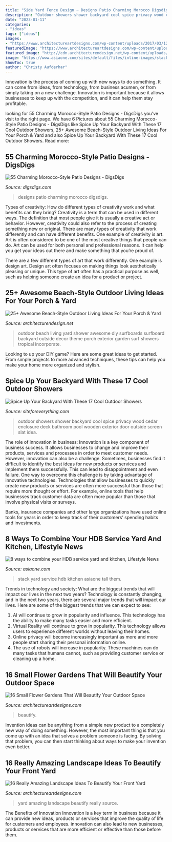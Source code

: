 ```yaml
---
title: "Side Yard Fence Design ~ Designs Patio Charming Morocco Digsdigs"
description: "Outdoor showers shower backyard cool spice privacy wood cedar enclosure deck bathroom pool wooden exterior door outside screen slat idea"
date: "2023-01-11"
categories:
- "ideas"
tags: ["ideas"]
images:
- "https://www.architectureartdesigns.com/wp-content/uploads/2017/03/12-22.jpg"
featuredImage: "https://www.architectureartdesigns.com/wp-content/uploads/2017/03/12-22.jpg"
featured_image: "http://cdn.architecturendesign.net/wp-content/uploads/2015/07/AD-Beach-Style-Outdoor-Living-Ideas-17.jpg"
image: "https://www.asiaone.com/sites/default/files/inline-images/stack.jpg"
ShowToc: true
author: "Christy Aufderhar"
---
```



Innovation is the process of coming up with new ways to do something. It can come from ideas, from technology, from business acumen, or from simply taking on a new challenge. Innovation is important because it allows businesses to keep up with the competition, and it can help them stay profitable.

	

		
looking for 55 Charming Morocco-Style Patio Designs - DigsDigs you've visit to the right page. We have 6 Pictures about 55 Charming Morocco-Style Patio Designs - DigsDigs like Spice Up Your Backyard With These 17 Cool Outdoor Showers, 25+ Awesome Beach-Style Outdoor Living Ideas For Your Porch &amp; Yard and also Spice Up Your Backyard With These 17 Cool Outdoor Showers. Read more:
		
    
## 55 Charming Morocco-Style Patio Designs - DigsDigs

<img loading=lazy src="http://www.digsdigs.com/photos/charming-morocco-style-patio-designs-45-554x738.jpg" onerror="this.onerror=null;this.src='https://tse4.mm.bing.net/th?id=OIP.LCorudpbVmwdHM_qPtLHCAHaJ3&amp;pid=15.1';" alt="55 Charming Morocco-Style Patio Designs - DigsDigs">

_Source: digsdigs.com_

>designs patio charming morocco digsdigs. 

	

Types of creativity: How do different types of creativity work and what benefits can they bring?
Creativity is a term that can be used in different ways. The definition that most people give it is usually a creative act or behavior. However, creativity could also refer to the process of creating something new or original. There are many types of creativity that work differently and can have different benefits. 
One example of creativity is art. Art is often considered to be one of the most creative things that people can do. Art can be used for both personal and professional reasons. It can help you get your ideas out there and make something that you’re proud of. 

There are a few different types of art that work differently. One example is design art. Design art often focuses on making things look aesthetically pleasing or unique. This type of art often has a practical purpose as well, such as helping someone create an idea for a product or project.

    
## 25+ Awesome Beach-Style Outdoor Living Ideas For Your Porch &amp; Yard

<img loading=lazy src="http://cdn.architecturendesign.net/wp-content/uploads/2015/07/AD-Beach-Style-Outdoor-Living-Ideas-17.jpg" onerror="this.onerror=null;this.src='https://tse2.mm.bing.net/th?id=OIP.f4KXxdrTKzKC686p1PpgbAHaJ4&amp;pid=15.1';" alt="25+ Awesome Beach-Style Outdoor Living Ideas For Your Porch &amp; Yard">

_Source: architecturendesign.net_

>outdoor beach living yard shower awesome diy surfboards surfboard backyard outside decor theme porch exterior garden surf showers tropical incorporate. 

	

Looking to up your DIY game? Here are some great ideas to get started. From simple projects to more advanced techniques, these tips can help you make your home more organized and stylish.

    
## Spice Up Your Backyard With These 17 Cool Outdoor Showers

<img loading=lazy src="http://siteforeverything.com/wp-content/uploads/2016/04/Outdoor-Shower-14.jpg" onerror="this.onerror=null;this.src='https://tse3.mm.bing.net/th?id=OIP.BDr3IiVnvqgPbUsuLBi2OgHaJ4&amp;pid=15.1';" alt="Spice Up Your Backyard With These 17 Cool Outdoor Showers">

_Source: siteforeverything.com_

>outdoor showers shower backyard cool spice privacy wood cedar enclosure deck bathroom pool wooden exterior door outside screen slat idea. 

	

The role of innovation in business:
Innovation is a key component of business success. It allows businesses to change and improve their products, services and processes in order to meet customer needs. However, innovation can also be a challenge. Sometimes, businesses find it difficult to identify the best ideas for new products or services and implement them successfully. This can lead to disappointment and even failure.
One way to overcome this challenge is by taking advantage of innovative technologies. Technologies that allow businesses to quickly create new products or services are often more successful than those that require more thought or effort. For example, online tools that help businesses track customer data are often more popular than those that involve physical visits or surveys.

Banks, insurance companies and other large organizations have used online tools for years in order to keep track of their customers’ spending habits and investments.

    
## 8 Ways To Combine Your HDB Service Yard And Kitchen, Lifestyle News

<img loading=lazy src="https://www.asiaone.com/sites/default/files/inline-images/stack.jpg" onerror="this.onerror=null;this.src='https://tse4.mm.bing.net/th?id=OIP.npkyTf9UZBWfVJDbzpEpcAHaFQ&amp;pid=15.1';" alt="8 ways to combine your HDB service yard and kitchen, Lifestyle News">

_Source: asiaone.com_

>stack yard service hdb kitchen asiaone tall them. 

	

Trends in technology and society: What are the biggest trends that will impact our lives in the next two years?
Technology is constantly changing, and in the next two years, there are several major trends that will impact our lives. Here are some of the biggest trends that we can expect to see: 
1) AI will continue to grow in popularity and influence. This technology has the ability to make many tasks easier and more efficient. 
2) Virtual Reality will continue to grow in popularity. This technology allows users to experience different worlds without leaving their homes. 
3) Online privacy will become increasingly important as more and more people start sharing their personal information online. 
4) The use of robots will increase in popularity. These machines can do many tasks that humans cannot, such as providing customer service or cleaning up a home.

    
## 16 Small Flower Gardens That Will Beautify Your Outdoor Space

<img loading=lazy src="https://www.architectureartdesigns.com/wp-content/uploads/2017/03/12-22.jpg" onerror="this.onerror=null;this.src='https://tse2.mm.bing.net/th?id=OIP.zkt3u0rbWj1cCfM9QbLvBAHaFj&amp;pid=15.1';" alt="16 Small Flower Gardens That Will Beautify Your Outdoor Space">

_Source: architectureartdesigns.com_

>beautify. 

	

Invention ideas can be anything from a simple new product to a completely new way of doing something. However, the most important thing is that you come up with an idea that solves a problem someone is facing. By solving that problem, you can then start thinking about ways to make your invention even better.

    
## 16 Really Amazing Landscape Ideas To Beautify Your Front Yard

<img loading=lazy src="https://www.architectureartdesigns.com/wp-content/uploads/2017/03/10-6-630x473.jpg" onerror="this.onerror=null;this.src='https://tse2.mm.bing.net/th?id=OIP.R7ujoPpCAKaQj38wgGvO4AHaFj&amp;pid=15.1';" alt="16 Really Amazing Landscape Ideas To Beautify Your Front Yard">

_Source: architectureartdesigns.com_

>yard amazing landscape beautify really source. 

	

The Benefits of Innovation
Innovation is a key term in business because it can provide new ideas, products or services that improve the quality of life for customers and employees. innovation can also lead to new businesses, products or services that are more efficient or effective than those before them.

